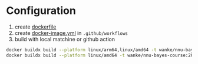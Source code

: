 

# Configuration

1. create [dockerfile](dockerfile)
2. create [docker-image.yml](.github/workflows/docker-image.yml) in `.github/workflows`
3. build with local matchine or github action

```bash
docker buildx build --platform linux/arm64,linux/amd64 -t wanke/nnu-bayes-course:2024 . --push
docker buildx build --platform linux/amd64 -t wanke/nnu-bayes-course:2024 . --load
```
